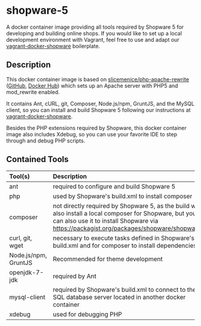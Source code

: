 # shopware-5

A docker container image providing all tools required by Shopware 5 for developing and building online shops.
If you would like to set up a local development environment with Vagrant, feel free to use and adapt our
[vagrant-docker-shopware](https://github.com/SliceMeNice/vagrant-docker-shopware) boilerplate.

## Description

This docker container image is based on [slicemenice/php-apache-rewrite](https://github.com/SliceMeNice-Docker/php-apache-rewrite) ([GitHub](https://github.com/SliceMeNice-Docker/php-apache-rewrite), [Docker Hub](https://registry.hub.docker.com/u/slicemenice/php-apache-rewrite/))
which sets up an Apache server with PHP5 and mod_rewrite enabled.

It contains Ant, cURL, git, Composer, Node.js/npm, GruntJS, and the MySQL client, so you can install and build Shopware 5 following our instructions
at [vagrant-docker-shopware](https://github.com/SliceMeNice/vagrant-docker-shopware).

Besides the PHP extensions required by Shopware, this docker container image also includes Xdebug, so you can use your
favorite IDE to step through and debug PHP scripts.

## Contained Tools

Tool(s)            | Description 
:----------------- | :------------
ant                | required to configure and build Shopware 5
php                | used by Shopware's build.xml to install composer
composer           | not directly required by Shopware 5, as the build will also install a local composer for Shopware, but you can also use it to install Shopware via https://packagist.org/packages/shopware/shopware
curl, git, wget    | necessary to execute tasks defined in Shopware's build.xml and for composer to install dependencies
Node.js/npm, GruntJS | Recommended for theme development
openjdk-7-jdk      | required by Ant
mysql-client       | required by Shopware's build.xml to connect to the SQL database server located in another docker container
xdebug             | used for debugging PHP
